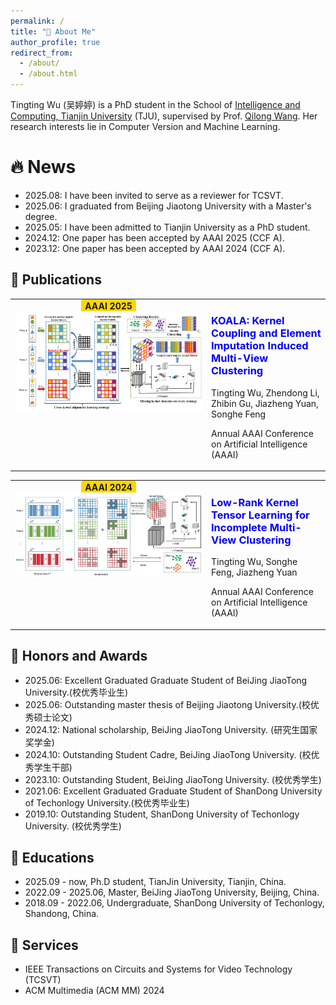 ```yaml
---
permalink: /
title: "🧐 About Me"
author_profile: true
redirect_from: 
  - /about/
  - /about.html
---
```

Tingting Wu (吴婷婷) is a PhD student in the School of [Intelligence and Computing, Tianjin University](https://cic.tju.edu.cn/) (TJU), supervised by Prof. [Qilong Wang](https://csqlwang.github.io/homepage/). Her research interests lie in Computer Version and Machine Learning.

🔥 News
======
- 2025.08: I have been invited to serve as a reviewer for TCSVT.
- 2025.06: I graduated from Beijing Jiaotong University with a Master's degree.
- 2025.05: I have been admitted to Tianjin University as a PhD student.
- 2024.12: One paper has been accepted by AAAI 2025 (CCF A).
- 2023.12: One paper has been accepted by AAAI 2024 (CCF A).
  
📑 Publications
------
<table border="0" style="border-collapse: collapse;">
  <tr>
    <td width="300" valign="top" align="center" style="border:none;">
      <div>
        <span style="background-color:#FFD700; padding:2px 6px; border-radius:4px; font-weight:bold;">
          AAAI 2025
        </span>
      </div>
      <img src="../images/KOALA_AAAI25.png" alt="AAAI 2025" width="100%"/>
    </td>
    <td style="border:none;">
      <h3 style="color:blue;">KOALA: Kernel Coupling and Element Imputation Induced Multi-View Clustering</h3>
      <p>Tingting Wu, Zhendong Li, Zhibin Gu, Jiazheng Yuan, Songhe Feng</p>
      <p>Annual AAAI Conference on Artificial Intelligence (AAAI)</p>
    </td>
  </tr>
</table>

<table border="0" style="border-collapse: collapse;">
  <tr>
    <td width="300" valign="top" align="center" style="border:none;">
      <div>
        <span style="background-color:#FFD700; padding:2px 6px; border-radius:4px; font-weight:bold;">
          AAAI 2024
        </span>
      </div>
      <img src="../images/LRKT_AAAI24.png" alt="AAAI 2024" width="100%"/>
    </td>
    <td style="border:none;">
      <h3 style="color:blue;"> Low-Rank Kernel Tensor Learning for Incomplete Multi-View Clustering</h3>
      <p>Tingting Wu, Songhe Feng, Jiazheng Yuan</p>
      <p> Annual AAAI Conference on Artificial Intelligence (AAAI)</p>
    </td>
  </tr>
</table>

🏅 Honors and Awards
------
- 2025.06: Excellent Graduated Graduate Student of BeiJing JiaoTong University.(校优秀毕业生)
- 2025.06: Outstanding master thesis of Beijing Jiaotong University.(校优秀硕士论文)
- 2024.12: National scholarship, BeiJing JiaoTong University. (研究生国家奖学金)
- 2024.10: Outstanding Student Cadre, BeiJing JiaoTong University. (校优秀学生干部)
- 2023.10: Outstanding Student, BeiJing JiaoTong University. (校优秀学生)
- 2021.06: Excellent Graduated Graduate Student of ShanDong University of Techonlogy University.(校优秀毕业生)
- 2019.10: Outstanding Student, ShanDong University of Techonlogy University. (校优秀学生)

📖 Educations
------
- 2025.09 - now, Ph.D student, TianJin University, Tianjin, China.
- 2022.09 - 2025.06, Master, BeiJing JiaoTong University, Beijing, China.
- 2018.09 - 2022.06, Undergraduate, ShanDong University of Techonlogy, Shandong, China.


📧 Services
------
- IEEE Transactions on Circuits and Systems for Video Technology (TCSVT)
- ACM Multimedia (ACM MM) 2024
